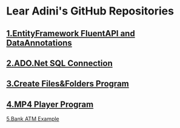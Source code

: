 # Lear Adini's GitHub Repositories
## [1.EntityFramework FluentAPI and DataAnnotations](https://learadini.github.io/EntityFramework-FluentAPI-DataAnnotations/)

## [2.ADO.Net SQL Connection](href=https://learadini.github.io/ActiveX-Data-Objects-SQL/)

## [3.Create Files&Folders Program](https://learadini.github.io/Create-Files-and-Folders/)

## [4.MP4 Player Program](https://learadini.github.io/WinForm-Media-Player/)

[5.Bank ATM Example](https://learadini.github.io/ATM-PROJECT/)
